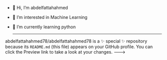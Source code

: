 - 👋 Hi, I’m abdelfattahahmed
- 👀 I’m interested in Machine Learning
- 🌱 I’m currently learning python

  -----------------------------------
abdelfattahahmed78/abdelfattahahmed78 is a ✨ special ✨ repository because its `README.md` (this file) appears on your GitHub profile.
You can click the Preview link to take a look at your changes.
--->
